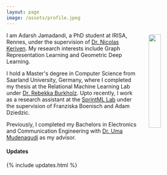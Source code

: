 ```yaml
---
layout: page
image: /assets/profile.jpeg
---
```


<img src="{{ page.image }}" style="float: right; width: 25%; padding: 6px; margin: 0 0 0 20px; border-radius: 10px;"> 

I am Adarsh Jamadandi, a PhD student at IRISA, Rennes, under the supervision of [Dr. Nicolas Keriven](https://nkeriven.github.io). 
My research interests include Graph Representation Learning and Geometric Deep Learning.

I hold a Master's degree in Computer Science from Saarland University, Germany, where I completed my thesis at the Relational Machine Learning Lab under [Dr. Rebekka Burkholz](https://relationalml.github.io). Upto recently, I work as a research assistant at the [SprintML Lab](https://sprintml.com/team/) under the supervision of Franziska Boenisch and Adam Dziedzic.

Previously, I completed my Bachelors in Electronics and Communication Engineering with [Dr. Uma Mudenagudi](https://scholar.google.co.in/citations?user=xBaqwmkAAAAJ&hl=en) as my advisor.



#### Updates

{% include updates.html %}
